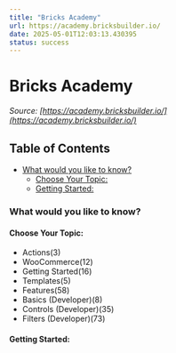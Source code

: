 ```yaml
---
title: "Bricks Academy"
url: https://academy.bricksbuilder.io/
date: 2025-05-01T12:03:13.430395
status: success
---
```


# Bricks Academy

*Source: [https://academy.bricksbuilder.io/](https://academy.bricksbuilder.io/)*

## Table of Contents

  - [What  would you like to know?](#what--would-you-like-to-know)
    - [Choose Your Topic:](#choose-your-topic)
    - [Getting Started:](#getting-started)

### What  would you like to know?

#### Choose Your Topic:

- Actions(3)
- WooCommerce(12)
- Getting Started(16)
- Templates(5)
- Features(58)
- Basics (Developer)(8)
- Controls (Developer)(35)
- Filters (Developer)(73)

#### Getting Started:

